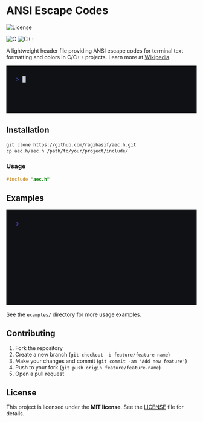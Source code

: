 # ANSI Escape Codes

![License](https://img.shields.io/badge/license-MIT-blue.svg)

![C](https://img.shields.io/badge/c-%2300599C.svg?style=for-the-badge&logo=c&logoColor=white)
![C++](https://img.shields.io/badge/c++-%2300599C.svg?style=for-the-badge&logo=c%2B%2B&logoColor=white)

A lightweight header file providing ANSI escape codes for terminal text
formatting and colors in C/C++ projects. Learn more at [Wikipedia](https://en.wikipedia.org/wiki/ANSI_escape_code).

![hello_world.gif](./docs/hello_world.gif)

## Installation

```shell
git clone https://github.com/ragibasif/aec.h.git
cp aec.h/aec.h /path/to/your/project/include/
```

### Usage

```c
#include "aec.h"
```

## Examples

![basic_text_formatting.gif](./docs/basic_text_formatting.gif)

See the `examples/` directory for more usage examples.

## Contributing

1. Fork the repository
2. Create a new branch (`git checkout -b feature/feature-name`)
3. Make your changes and commit (`git commit -am 'Add new feature'`)
4. Push to your fork (`git push origin feature/feature-name`)
5. Open a pull request

## License

This project is licensed under the **MIT license**. See the [LICENSE](LICENSE)
file for details.

